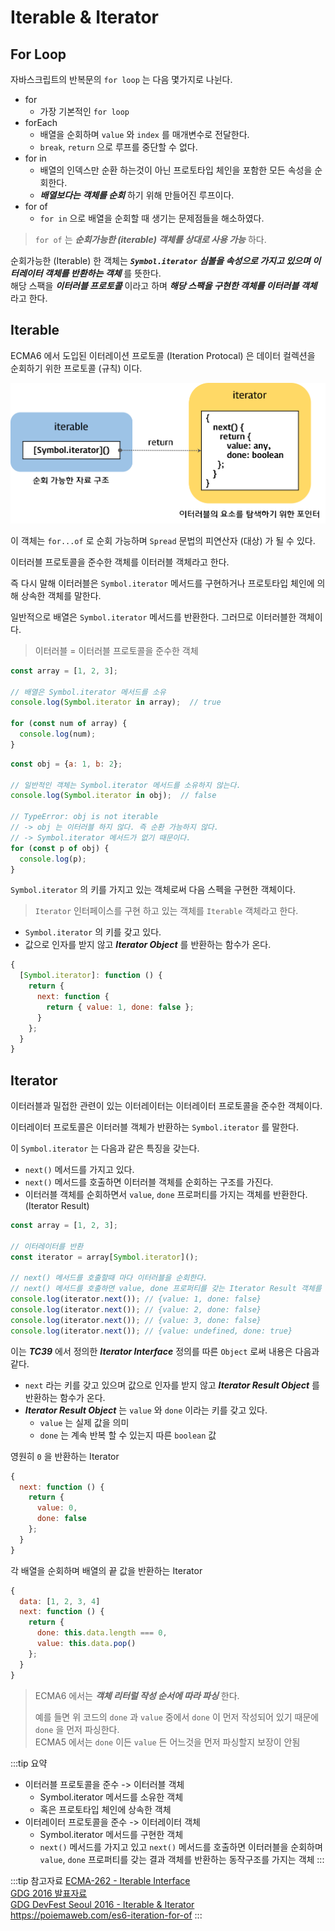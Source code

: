 # Iterable & Iterator

## For Loop

자바스크립트의 반복문의 `for loop` 는 다음 몇가지로 나뉜다.

* for
  * 가장 기본적인 `for loop`
* forEach
  * 배열을 순회하며 `value` 와 `index` 를 매개변수로 전달한다.
  * `break`, `return` 으로 루프를 중단할 수 없다.
* for in
  * 배열의 인덱스만 순환 하는것이 아닌 프로토타입 체인을 포함한 모든 속성을 순회한다.
  * _**배열보다는 객체를 순회**_ 하기 위해 만들어진 루프이다.
* for of
  * `for in` 으로 배열을 순회할 때 생기는 문제점들을 해소하였다.

> `for of` 는 _**순회가능한 (iterable) 객체를 상대로 사용 가능**_ 하다.

순회가능한 (Iterable) 한 객체는 _**`Symbol.iterator` 심볼을 속성으로 가지고 있으며 이터레이터 객체를 반환하는 객체**_ 를 뜻한다.  
해당 스팩을 _**이터러블 프로토콜**_ 이라고 하며 _**해당 스팩을 구현한 객체를 이터러블 객체**_ 라고 한다.

## Iterable

ECMA6 에서 도입된 이터레이션 프로토콜 (Iteration Protocal) 은 데이터 컬렉션을 순회하기 위한 프로토콜 (규칙) 이다.

![이터레이터 프로토콜](/img/A100.png)

이 객체는 `for...of` 로 순회 가능하며 `Spread` 문법의 피연산자 (대상) 가 될 수 있다.

이터러블 프로토콜을 준수한 객체를 이터러블 객체라고 한다.

즉 다시 말해 이터러블은 `Symbol.iterator` 메서드를 구현하거나 프로토타입 체인에 의해 상속한 객체를 말한다.

일반적으로 배열은 `Symbol.iterator` 메서드를 반환한다. 그러므로 이터러블한 객체이다.

> 이터러블 = 이터러블 프로토콜을 준수한 객체

```javascript
const array = [1, 2, 3];

// 배열은 Symbol.iterator 메서드를 소유
console.log(Symbol.iterator in array);  // true

for (const num of array) {
  console.log(num);
}
```

```javascript
const obj = {a: 1, b: 2};

// 일반적인 객체는 Symbol.iterator 메서드를 소유하지 않는다.
console.log(Symbol.iterator in obj);  // false

// TypeError: obj is not iterable
// -> obj 는 이터러블 하지 않다. 즉 순환 가능하지 않다.
// -> Symbol.iterator 메서드가 없기 때문이다.
for (const p of obj) {
  console.log(p);
}
```

`Symbol.iterator` 의 키를 가지고 있는 객체로써 다음 스펙을 구현한 객체이다.

> `Iterator` 인터페이스를 구현 하고 있는 객체를 `Iterable` 객체라고 한다.

* `Symbol.iterator` 의 키를 갖고 있다.
* 값으로 인자를 받지 않고 _**Iterator Object**_ 를 반환하는 함수가 온다.

```javascript
{
  [Symbol.iterator]: function () {
    return {
      next: function {
        return { value: 1, done: false };
      }
    };
  }
}
```

## Iterator

이터러블과 밀접한 관련이 있는 이터레이터는 이터레이터 프로토콜을 준수한 객체이다.

이터레이터 프로토콜은 이터러블 객체가 반환하는 `Symbol.iterator` 를 말한다.

이 `Symbol.iterator` 는 다음과 같은 특징을 갖는다.

* `next()` 메서드를 가지고 있다.
* `next()` 메서드를 호출하면 이터러블 객체를 순회하는 구조를 가진다.
* 이터러블 객체를 순회하면서 `value`, `done` 프로퍼티를 가지는 객체를 반환한다. (Iterator Result)

```javascript
const array = [1, 2, 3];

// 이터레이터를 반환
const iterator = array[Symbol.iterator]();

// next() 메서드를 호출할때 마다 이터러블을 순회한다.
// next() 메서드를 호출하면 value, done 프로퍼티를 갖는 Iterator Result 객체를 반환
console.log(iterator.next()); // {value: 1, done: false}
console.log(iterator.next()); // {value: 2, done: false}
console.log(iterator.next()); // {value: 3, done: false}
console.log(iterator.next()); // {value: undefined, done: true}
```

이는 _**TC39**_ 에서 정의한 _**Iterator Interface**_ 정의를 따른 `Object` 로써 내용은 다음과 같다.

* `next` 라는 키를 갖고 있으며 값으로 인자를 받지 않고 _**Iterator Result Object**_ 를 반환하는 함수가 온다.
* _**Iterator Result Object**_ 는 `value` 와 `done` 이라는 키를 갖고 있다.
  * `value` 는 실제 값을 의미
  * `done` 는 계속 반복 할 수 있는지 따른 `boolean` 값

영원히 `0` 을 반환하는 Iterator

```javascript
{
  next: function () {
    return {
      value: 0,
      done: false
    };
  }
}
```

각 배열을 순회하며 배열의 끝 값을 반환하는 Iterator

```javascript
{
  data: [1, 2, 3, 4]
  next: function () {
    return {
      done: this.data.length === 0,
      value: this.data.pop()
    };
  }
}
```

> ECMA6 에서는 _**객체 리터럴 작성 순서에 따라 파싱**_ 한다.  
>
> 예를 들면 위 코드의 `done` 과 `value` 중에서 `done` 이 먼저 작성되어 있기 때문에 `done` 을 먼저 파싱한다.  
> ECMA5 에서는 `done` 이든 `value` 든 어느것을 먼저 파싱할지 보장이 안됨

:::tip 요약
* 이터러블 프로토콜을 준수 -> 이터러블 객체
  * Symbol.iterator 메서드를 소유한 객체
  * 혹은 프로토타입 체인에 상속한 객체
* 이터레이터 프로토콜을 준수 -> 이터레이터 객체
  * Symbol.iterator 메서드를 구현한 객체
  * `next()` 메서드를 가지고 있고 `next()` 메서드를 호출하면 이터러블을 순회하며 `value`, `done` 프로퍼티를 갖는 결과 객체를 반환하는 동작구조를 가지는 객체
:::

:::tip 참고자료
[ECMA-262 - Iterable Interface](http://www.ecma-international.org/ecma-262/6.0/#sec-iterable-interface)  
[GDG 2016 발표자료](http://www.bsidesoft.com/?p=2913)  
[GDG DevFest Seoul 2016 - Iterable & Iterator](https://youtu.be/CY_2mFxQwzc)  
<https://poiemaweb.com/es6-iteration-for-of>
:::
